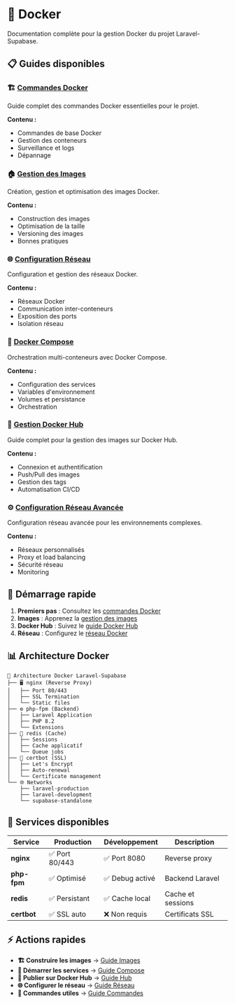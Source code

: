 # 🐳 Docker

Documentation complète pour la gestion Docker du projet Laravel-Supabase.

## 📋 Guides disponibles

### 🏗️ [Commandes Docker](./commands)
Guide complet des commandes Docker essentielles pour le projet.

**Contenu :**
- Commandes de base Docker
- Gestion des conteneurs
- Surveillance et logs
- Dépannage

### 🏠 [Gestion des Images](./images)
Création, gestion et optimisation des images Docker.

**Contenu :**
- Construction des images
- Optimisation de la taille
- Versioning des images
- Bonnes pratiques

### 🌐 [Configuration Réseau](./network)
Configuration et gestion des réseaux Docker.

**Contenu :**
- Réseaux Docker
- Communication inter-conteneurs
- Exposition des ports
- Isolation réseau

### 🔧 [Docker Compose](./compose)
Orchestration multi-conteneurs avec Docker Compose.

**Contenu :**
- Configuration des services
- Variables d'environnement
- Volumes et persistance
- Orchestration

### 🏪 [Gestion Docker Hub](./hub-management)
Guide complet pour la gestion des images sur Docker Hub.

**Contenu :**
- Connexion et authentification
- Push/Pull des images
- Gestion des tags
- Automatisation CI/CD

### ⚙️ [Configuration Réseau Avancée](./network-config)
Configuration réseau avancée pour les environnements complexes.

**Contenu :**
- Réseaux personnalisés
- Proxy et load balancing
- Sécurité réseau
- Monitoring

## 🎯 Démarrage rapide

1. **Premiers pas** : Consultez les [commandes Docker](./commands)
2. **Images** : Apprenez la [gestion des images](./images)
3. **Docker Hub** : Suivez le [guide Docker Hub](./hub-management)
4. **Réseau** : Configurez le [réseau Docker](./network)

## 📊 Architecture Docker

```
🐳 Architecture Docker Laravel-Supabase
├── 🖥️ nginx (Reverse Proxy)
│   ├── Port 80/443
│   ├── SSL Termination
│   └── Static files
├── ⚙️ php-fpm (Backend)
│   ├── Laravel Application
│   ├── PHP 8.2
│   └── Extensions
├── 💾 redis (Cache)
│   ├── Sessions
│   ├── Cache applicatif
│   └── Queue jobs
├── 🔐 certbot (SSL)
│   ├── Let's Encrypt
│   ├── Auto-renewal
│   └── Certificate management
└── 🌐 Networks
    ├── laravel-production
    ├── laravel-development
    └── supabase-standalone
```

## 🚀 Services disponibles

| **Service** | **Production** | **Développement** | **Description** |
|---|---|---|---|
| **nginx** | ✅ Port 80/443 | ✅ Port 8080 | Reverse proxy |
| **php-fpm** | ✅ Optimisé | ✅ Debug activé | Backend Laravel |
| **redis** | ✅ Persistant | ✅ Cache local | Cache et sessions |
| **certbot** | ✅ SSL auto | ❌ Non requis | Certificats SSL |

## ⚡ Actions rapides

- **🏗️ Construire les images** → [Guide Images](./images)
- **🚀 Démarrer les services** → [Guide Compose](./compose)
- **🏪 Publier sur Docker Hub** → [Guide Hub](./hub-management)
- **🌐 Configurer le réseau** → [Guide Réseau](./network)
- **🔧 Commandes utiles** → [Guide Commandes](./commands) 